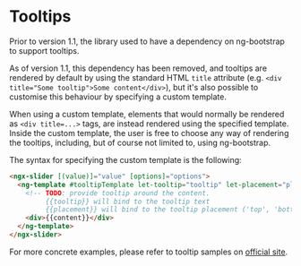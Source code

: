 # Tooltips

Prior to version 1.1, the library used to have a dependency on ng-bootstrap to support tooltips.

As of version 1.1, this dependency has been removed, and tooltips are rendered by default by using the standard HTML `title` attribute (e.g. `<div title="Some tooltip">Some content</div>`), but it's also possible to customise this behaviour by specifying a custom template.

When using a custom template, elements that would normally be rendered as `<div title=...>` tags, are instead rendered using the specified template. Inside the custom template, the user is free to choose any way of rendering the tooltips, including, but of course not limited to, using ng-bootstrap.

The syntax for specifying the custom template is the following:
```html
<ngx-slider [(value)]="value" [options]="options">
  <ng-template #tooltipTemplate let-tooltip="tooltip" let-placement="placement" let-content="content">
    <!-- TODO: provide tooltip around the content.
         {{tooltip}} will bind to the tooltip text
         {{placement}} will bind to the tooltip placement ('top', 'bottom', 'right', 'left') -->
    <div>{{content}}</div>
  </ng-template>
</ngx-slider>
```

For more concrete examples, please refer to tooltip samples on [official site](https://angular-slider.github.io/ngx-slider/demos#ticks-custom-tooltips-slider).